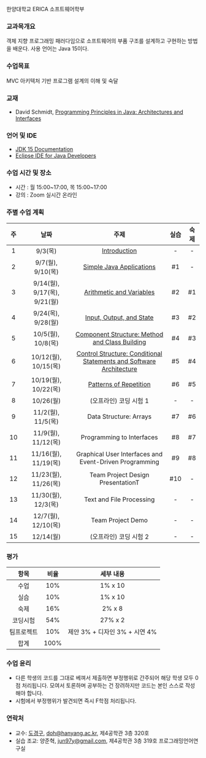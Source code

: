 한양대학교 ERICA 소프트웨어학부

### 교과목개요

객체 지향 프로그래밍 패러다임으로 소프트웨어의 부품 구조를 설계하고 구현하는 방법을 배운다.
사용 언어는 Java 15이다.

### 수업목표

MVC 아키텍처 기반 프로그램 설계의 이해 및 숙달

### 교재
- David Schmidt, [Programming Principles in Java: Architectures and Interfaces](http://people.cs.ksu.edu/~schmidt/CIS200/home.html)

### 언어 및 IDE
- [JDK 15 Documentation](https://docs.oracle.com/en/java/javase/15/index.html)
- [Eclipse IDE for Java Developers](https://www.eclipse.org/downloads/)

### 수업 시간 및 장소

-  시간 : 월 15:00~17:00, 목 15:00~17:00
-  강의 : Zoom 실시간 온라인

### 주별 수업 계획

| 주 | 날짜 | 주제 | 실습 | 숙제 |
|:----:|:-----:|:-----:|:-----:|:-----:|
|  1  | 9/3(목) | [Introduction](https://drive.google.com/file/d/18v2oo3pcNxT-gkpXTZVx-hVcFLDsE1nh/view?usp=sharing)  | - | - |
|  2  | 9/7(월), 9/10(목) | [Simple Java Applications](https://drive.google.com/file/d/1Vwdb_S88_OjOOM8E8sfpx7-SUyj4uF-y/view?usp=sharing)  | #1 | - |
|  3  | 9/14(월), 9/17(목), 9/21(월) | [Arithmetic and Variables](https://drive.google.com/file/d/1g9VjYyIMLd-EEbDCXlmFhghIh-tMyHp_/view?usp=sharing) | #2 | #1 |
|  4  | 9/24(목), 9/28(월) | [Input, Output, and State](https://drive.google.com/file/d/1LADyBln2r9QkFZIYPAJ_v32sqzCxA9Kq/view?usp=sharing) | #3 | #2 |
|  5  | 10/5(월), 10/8(목) | [Component Structure: Method and Class Building](https://drive.google.com/file/d/1UiJqD4HANsGrWdxZe5La4HEmplYhycko/view?usp=sharing) | #4 | #3 |
|  6  | 10/12(월), 10/15(목) | [Control Structure: Conditional Statements and Software Architecture](https://drive.google.com/file/d/1ryHttYDsxQBBBUq_0uc0aZ4nTdirFGnv/view?usp=sharing) | #5 | #4 |
|  7  | 10/19(월), 10/22(목) | [Patterns of Repetition](https://drive.google.com/file/d/1He1ZLazSArL4y0n1BE9wuwOyipnmCGTR/view?usp=sharing) | #6 | #5 |
|  8  | 10/26(월) | (오프라인) 코딩 시험 1 | - | - |
|  9  | 11/2(월), 11/5(목) | Data Structure: Arrays | #7 | #6 |
|  10 | 11/9(월), 11/12(목) | Programming to Interfaces | #8 | #7 |
|  11 | 11/16(월), 11/19(목) | Graphical User Interfaces and Event-Driven Programming | #9 | #8 |
|  12 | 11/23(월), 11/26(목) | Team Project Design PresentationT | #10 | - |
|  13 | 11/30(월), 12/3(목) | Text and File Processing | - | - |
|  14 | 12/7(월), 12/10(목) | Team Project Demo | - | - |
|  15 | 12/14(월) | (오프라인) 코딩 시험 2 | - | - |

### 평가

| 항목 | 비율 | 세부 내용 |
|:---:|:---:|:---:|
| 수업 | 10% | 1% x 10 |
| 실습 | 10% | 1% x 10 |
| 숙제 | 16% | 2% x 8 |
| 코딩시험 | 54% | 27% x 2 |
| 팀프로젝트 | 10% | 제안 3% + 디자인 3% + 시연 4% |
| 합계 | 100% |  |

### 수업 윤리
- 다른 학생의 코드를 그대로 베껴서 제출하면 부정행위로 간주되어 해당 학생 모두 0점 처리됩니다. 모여서 토론하며 공부하는 건 장려하지만 코드는 본인 스스로 작성해야 합니다.
- 시험에서 부정행위가 발견되면 즉시 F학점 처리됩니다.

### 연락처

- 교수: [도경구](http://doggzone.github.io/home), doh@hanyang.ac.kr, 제4공학관 3층 320호
- 실습 조교: 양준혁, jun97y@gmail.com, 제4공학관 3층 319호 프로그래밍언어연구실

